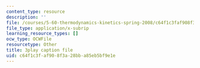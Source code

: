 ```yaml
---
content_type: resource
description: ''
file: /courses/5-60-thermodynamics-kinetics-spring-2008/c64f1c3faf908f3a28bba85eb5bf9e1e_srjNMMtPATo.srt
file_type: application/x-subrip
learning_resource_types: []
ocw_type: OCWFile
resourcetype: Other
title: 3play caption file
uid: c64f1c3f-af90-8f3a-28bb-a85eb5bf9e1e
---
```

